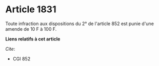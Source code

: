 # Article 1831

Toute infraction aux dispositions du 2° de l'article 852 est punie d'une amende de 10 F à 100 F.

**Liens relatifs à cet article**

_Cite_:

  - CGI 852
